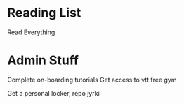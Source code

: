 # Reading List
Read Everything
# Admin Stuff
Complete on-boarding tutorials
Get access to vtt free gym

Get a personal locker, repo jyrki





